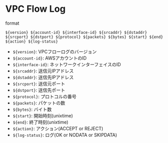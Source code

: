 # VPC Flow Log

format
```
${version} ${account-id} ${interface-id} ${srcaddr} ${dstaddr} ${srcport} ${dstport} ${protocol} ${packets} ${bytes} ${start} ${end} ${action} ${log-status}
```

* `${version}`: VPCフローログのバージョン
* `${account-id}`: AWSアカウントのID
* `${interface-id}`: ネットワークインターフェイスのID
* `${srcaddr}`: 送信元IPアドレス
* `${dstaddr}`: 送信先IPアドレス
* `${srcport}`: 送信元ポート
* `${dstport}`: 送信先ポート
* `${protocol}`: プロトコルの番号
* `${packets}`: パケットの数
* `${bytes}`: バイト数
* `${start}`: 開始時刻(unixtime)
* `${end}`: 終了時刻(unixtime)
* `${action}`: アクション(ACCEPT or REJECT)
* `${log-status}`: ログ(OK or NODATA or SKIPDATA)
